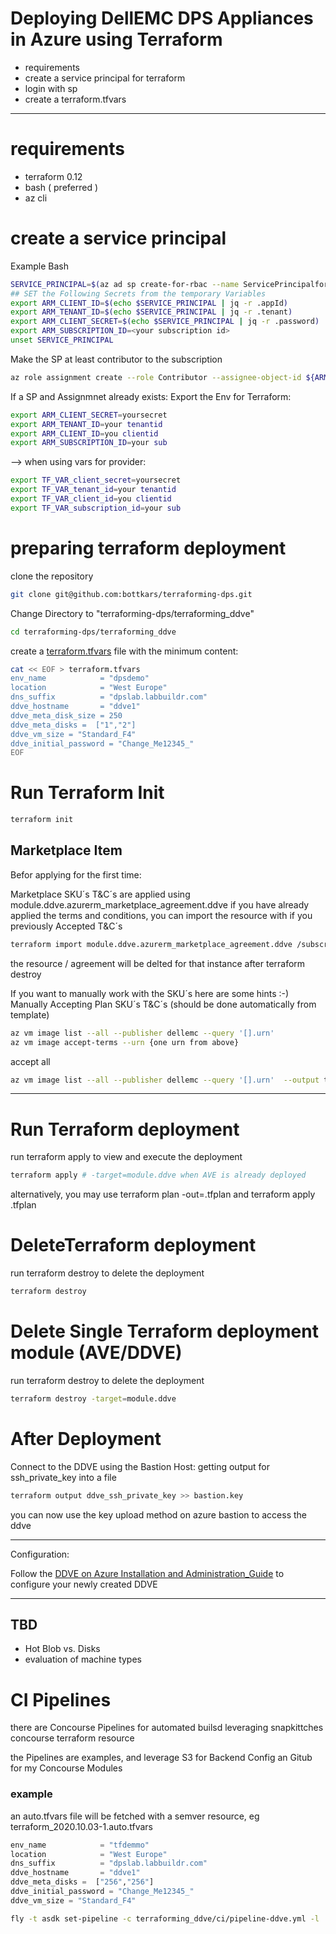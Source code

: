 # Deploying DellEMC DPS Appliances in Azure using Terraform
- requirements
- create a service principal for terraform
- login with sp
- create a terraform.tfvars

---
# requirements
- terraform 0.12
- bash ( preferred )
- az cli
# create a service principal

Example Bash

```bash
SERVICE_PRINCIPAL=$(az ad sp create-for-rbac --name ServicePrincipalforTerraform --output json)
## SET the Following Secrets from the temporary Variables
export ARM_CLIENT_ID=$(echo $SERVICE_PRINCIPAL | jq -r .appId)
export ARM_TENANT_ID=$(echo $SERVICE_PRINCIPAL | jq -r .tenant)
export ARM_CLIENT_SECRET=$(echo $SERVICE_PRINCIPAL | jq -r .password)
export ARM_SUBSCRIPTION_ID=<your subscription id>
unset SERVICE_PRINCIPAL
```
Make the SP at least contributor to the subscription

```bash
az role assignment create --role Contributor --assignee-object-id ${ARM_CLIENT_ID} --assignee-principal-type ServicePrincipal --scope /subscriptions/${ARM_SUBSCRIPTION_ID}
```

If a SP and Assignmnet already exists:
Export the Env for Terraform:
```bash
export ARM_CLIENT_SECRET=yoursecret
export ARM_TENANT_ID=your tenantid
export ARM_CLIENT_ID=you clientid
export ARM_SUBSCRIPTION_ID=your sub
```


--> when using vars for provider:

```bash
export TF_VAR_client_secret=yoursecret
export TF_VAR_tenant_id=your tenantid
export TF_VAR_client_id=you clientid
export TF_VAR_subscription_id=your sub
``` 
# preparing terraform deployment

clone the repository
```bash
git clone git@github.com:bottkars/terraforming-dps.git
```

Change Directory to "terraforming-dps/terraforming_ddve"


```bash
cd terraforming-dps/terraforming_ddve
```
create a [terraform.tfvars](./terraforming_ddve/terraform.tfvars.example) file 
with the minimum content:
```bash
cat << EOF > terraform.tfvars
env_name            = "dpsdemo"
location            = "West Europe"
dns_suffix          = "dpslab.labbuildr.com"
ddve_hostname       = "ddve1"
ddve_meta_disk_size = 250
ddve_meta_disks =  ["1","2"]
ddve_vm_size = "Standard_F4"
ddve_initial_password = "Change_Me12345_"
EOF

```

# Run Terraform Init
```bash
terraform init
```
## Marketplace Item
Befor applying for the first time:

Marketplace SKU´s T&C´s are applied using
module.ddve.azurerm_marketplace_agreement.ddve if you have already applied the terms and conditions, you can import the resource with
if you previously Accepted T&C´s
```bash
terraform import module.ddve.azurerm_marketplace_agreement.ddve /subscriptions/${ARM_SUBSCRIPTION_ID}/providers/Microsoft.MarketplaceOrdering/agreements/dellemc/offers/dell-emc-datadomain-virtual-edition-v4/plans/ddve-50-ver-72005
```

the resource / agreement will be delted for that instance after terraform destroy

If you want to manually work with the SKU´s here are some hints :-)
Manually Accepting Plan SKU´s T&C´s (should be done automatically from template)

```bash
az vm image list --all --publisher dellemc --query '[].urn'
az vm image accept-terms --urn {one urn from above}
```
accept all
```bash
az vm image list --all --publisher dellemc --query '[].urn'  --output tsv | xargs -L1 az vm image accept-terms --urn
```
---

# Run Terraform deployment
run terraform apply to view and execute the deployment
```bash
terraform apply # -target=module.ddve when AVE is already deployed
```



alternatively, you may use terraform plan -out=.tfplan and terraform apply .tfplan

# DeleteTerraform deployment
run terraform destroy to delete the deployment
```bash
terraform destroy
```

# Delete Single Terraform deployment module (AVE/DDVE)
run terraform destroy to delete the deployment
```bash
terraform destroy -target=module.ddve
```



# After Deployment

Connect to the DDVE using the Bastion Host:
getting output for ssh_private_key into a file
```bash
terraform output ddve_ssh_private_key >> bastion.key
```

you can now use the key upload method on azure bastion to access the ddve

---
Configuration:

Follow the [DDVE on Azure Installation and Administration_Guide](https://dl.dell.com/content/docu98496_DD_Virtual_Edition_5.0_with_DD_OS_7.2.0.5_in_Azure_Installation_and_Administration_Guide.pdf?language=en_US&source=Coveo) to configure your newly created DDVE


---


## TBD
 - Hot Blob vs. Disks
 - evaluation of machine types


# CI Pipelines

there are Concourse Pipelines for automated builsd leveraging snapkittches concourse terraform resource

the Pipelines are examples, and leverage S3 for Backend Config an Gitub for my Concourse Modules


### example

an auto.tfvars file will be fetched with a semver resource,
eg terraform_2020.10.03-1.auto.tfvars
```tfvars
env_name            = "tfdemmo"
location            = "West Europe"
dns_suffix          = "dpslab.labbuildr.com"
ddve_hostname       = "ddve1"
ddve_meta_disks =  ["256","256"]
ddve_initial_password = "Change_Me12345_"
ddve_vm_size = "Standard_F4"
```

```bash
fly -t asdk set-pipeline -c terraforming_ddve/ci/pipeline-ddve.yml -l ../dpslab_labbuildr_local/vars_powerprotect.yml -p ddve-from-terraform
```